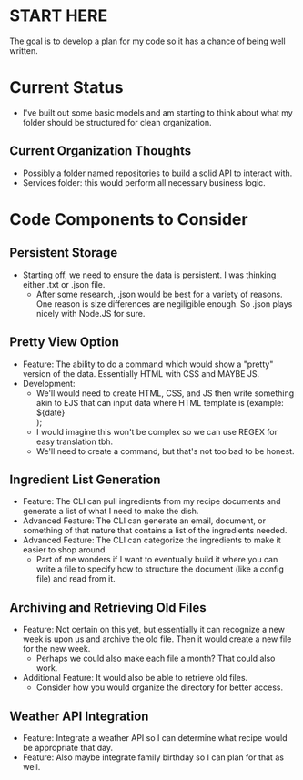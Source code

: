 # START HERE
The goal is to develop a plan for my code so it has a chance of being well written.

# Current Status
- I've built out some basic models and am starting to think about what my folder should be structured for clean organization.
## Current Organization Thoughts
- Possibly a folder named repositories to build a solid API to interact with.
- Services folder: this would perform all necessary business logic.

# Code Components to Consider
## Persistent Storage
- Starting off, we need to ensure the data is persistent. I was thinking either .txt or .json file.
    - After some research, .json would be best for a variety of reasons. One reason is size differences are negiligible enough. So .json plays nicely with Node.JS for sure.

## Pretty View Option
- Feature: The ability to do a command which would show a "pretty" version of the data. Essentially HTML with CSS and MAYBE JS.
- Development:
    - We'll would need to create HTML, CSS, and JS then write something akin to EJS that can input data where HTML template is (example: <div>${date}</div>);
    - I would imagine this won't be complex so we can use REGEX for easy translation tbh.
    - We'll need to create a command, but that's not too bad to be honest.

## Ingredient List Generation
- Feature: The CLI can pull ingredients from my recipe documents and generate a list of what I need to make the dish.
- Advanced Feature: The CLI can generate an email, document, or something of that nature that contains a list of the ingredients needed.
- Advanced Feature: The CLI can categorize the ingredients to make it easier to shop around.
    - Part of me wonders if I want to eventually build it where you can write a file to specify how to structure the document (like a config file) and read from it.

## Archiving and Retrieving Old Files
- Feature: Not certain on this yet, but essentially it can recognize a new week is upon us and archive the old file. Then it would create a new file for the new week.
    - Perhaps we could also make each file a month? That could also work.
- Additional Feature: It would also be able to retrieve old files.
    - Consider how you would organize the directory for better access.

## Weather API Integration
- Feature: Integrate a weather API so I can determine what recipe would be appropriate that day. 
- Feature: Also maybe integrate family birthday so I can plan for that as well.